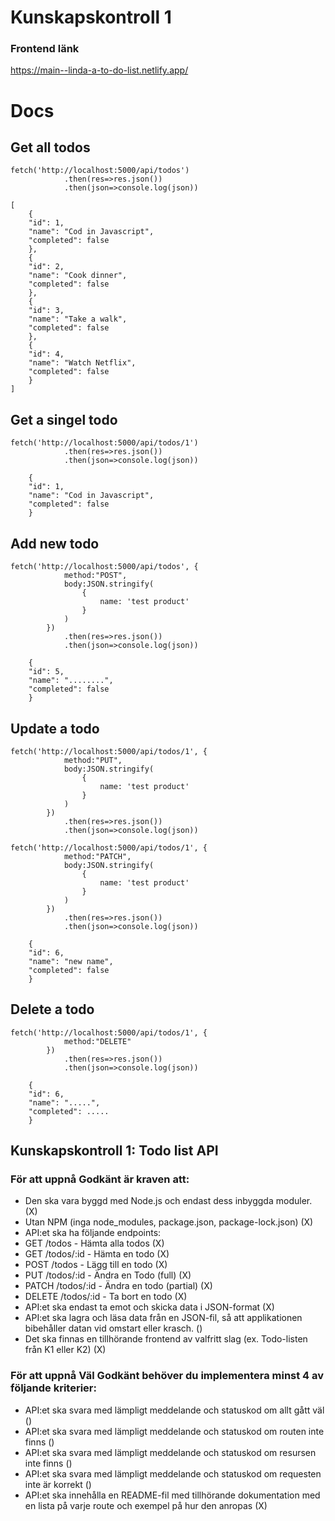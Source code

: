 # Kunskapskontroll 1

### Frontend länk
https://main--linda-a-to-do-list.netlify.app/


# Docs 
## Get all todos

```GET
fetch('http://localhost:5000/api/todos')
            .then(res=>res.json())
            .then(json=>console.log(json))
```

```OUTPUT
[
    {
    "id": 1,
    "name": "Cod in Javascript",
    "completed": false
    },
    {
    "id": 2,
    "name": "Cook dinner",
    "completed": false
    },
    {
    "id": 3,
    "name": "Take a walk",
    "completed": false
    },
    {
    "id": 4,
    "name": "Watch Netflix",
    "completed": false
    }
]
```

## Get a singel todo

```GET:id
fetch('http://localhost:5000/api/todos/1')
            .then(res=>res.json())
            .then(json=>console.log(json))
```

```OUTPUT
    {
    "id": 1,
    "name": "Cod in Javascript",
    "completed": false
    }
```

## Add new todo

```POST
fetch('http://localhost:5000/api/todos', {
            method:"POST",
            body:JSON.stringify(
                {
                    name: 'test product'
                }
            )
        })
            .then(res=>res.json())
            .then(json=>console.log(json))
```

```OUTPUT
    {
    "id": 5,
    "name": "........",
    "completed": false
    }
```

## Update a todo 

```PUT
fetch('http://localhost:5000/api/todos/1', {
            method:"PUT",
            body:JSON.stringify(
                {
                    name: 'test product'
                }
            )
        })
            .then(res=>res.json())
            .then(json=>console.log(json))
```

```PATCH
fetch('http://localhost:5000/api/todos/1', {
            method:"PATCH",
            body:JSON.stringify(
                {
                    name: 'test product'
                }
            )
        })
            .then(res=>res.json())
            .then(json=>console.log(json))
```

```OUTPUT
    {
    "id": 6,
    "name": "new name",
    "completed": false
    }
```

## Delete a todo

```DELETE
fetch('http://localhost:5000/api/todos/1', {
            method:"DELETE"
        })
            .then(res=>res.json())
            .then(json=>console.log(json))
```
```OUTPUT
    {
    "id": 6,
    "name": ".....",
    "completed": .....
    }
```

## Kunskapskontroll 1: Todo list API

### För att uppnå Godkänt är kraven att:

- Den ska vara byggd med Node.js och endast dess inbyggda moduler. (X)
- Utan NPM (inga node_modules, package.json, package-lock.json) (X)
- API:et ska ha följande endpoints:
- GET /todos - Hämta alla todos (X)
- GET /todos/:id - Hämta en todo (X)
- POST /todos - Lägg till en todo (X)
- PUT /todos/:id - Ändra en Todo (full) (X)
- PATCH /todos/:id - Ändra en todo (partial) (X)
- DELETE /todos/:id - Ta bort en todo (X)
- API:et ska endast ta emot och skicka data i JSON-format (X)
- API:et ska lagra och läsa data från en JSON-fil, så att applikationen bibehåller datan vid omstart eller krasch. ()
- Det ska finnas en tillhörande frontend av valfritt slag (ex. Todo-listen från K1 eller K2) (X)

### För att uppnå Väl Godkänt behöver du implementera minst 4 av följande kriterier:

- API:et ska svara med lämpligt meddelande och statuskod om allt gått väl ()
- API:et ska svara med lämpligt meddelande och statuskod om routen inte finns ()
- API:et ska svara med lämpligt meddelande och statuskod om resursen inte finns ()
- API:et ska svara med lämpligt meddelande och statuskod om requesten inte är korrekt ()
- API:et ska innehålla en README-fil med tillhörande dokumentation med en lista på varje route och exempel på hur den anropas (X)
